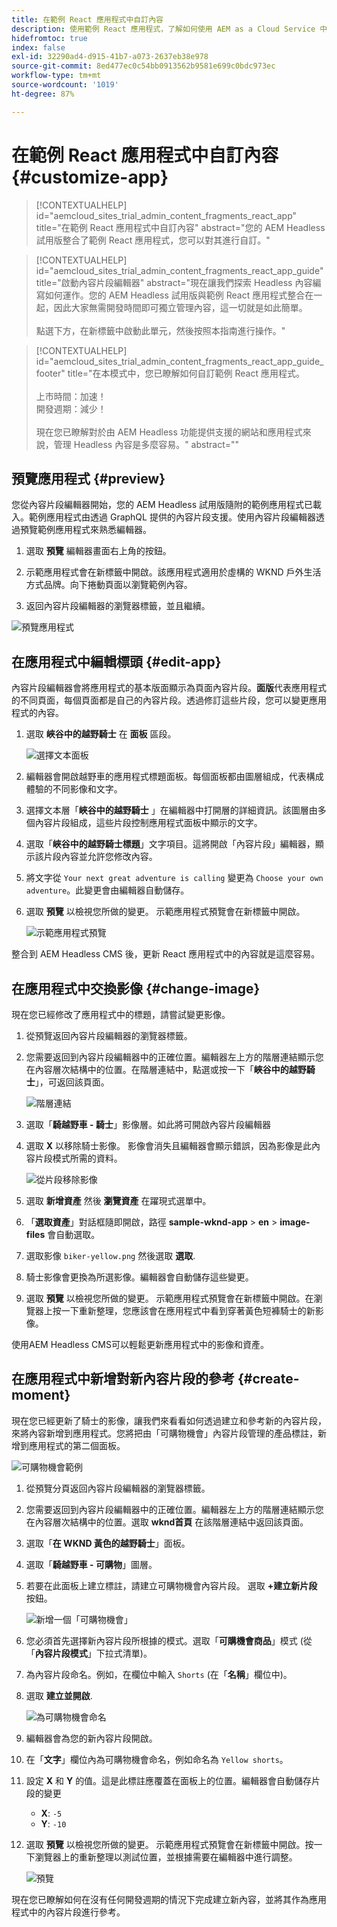 ```yaml
---
title: 在範例 React 應用程式中自訂內容
description: 使用範例 React 應用程式，了解如何使用 AEM as a Cloud Service 中的 Headless 功能集來自訂內容。
hidefromtoc: true
index: false
exl-id: 32290ad4-d915-41b7-a073-2637eb38e978
source-git-commit: 8ed477ec0c54bb0913562b9581e699c0bdc973ec
workflow-type: tm+mt
source-wordcount: '1019'
ht-degree: 87%

---
```



# 在範例 React 應用程式中自訂內容 {#customize-app}

>[!CONTEXTUALHELP]
>id="aemcloud_sites_trial_admin_content_fragments_react_app"
>title="在範例 React 應用程式中自訂內容"
>abstract="您的 AEM Headless 試用版整合了範例 React 應用程式，您可以對其進行自訂。"

>[!CONTEXTUALHELP]
>id="aemcloud_sites_trial_admin_content_fragments_react_app_guide"
>title="啟動內容片段編輯器"
>abstract="現在讓我們探索 Headless 內容編寫如何運作。您的 AEM Headless 試用版與範例 React 應用程式整合在一起，因此大家無需開發時間即可獨立管理內容，這一切就是如此簡單。<br><br>點選下方，在新標籤中啟動此單元，然後按照本指南進行操作。"

>[!CONTEXTUALHELP]
>id="aemcloud_sites_trial_admin_content_fragments_react_app_guide_footer"
>title="在本模式中，您已瞭解如何自訂範例 React 應用程式。<br><br>上市時間：加速！<br>開發週期：減少！<br><br>現在您已瞭解對於由 AEM Headless 功能提供支援的網站和應用程式來說，管理 Headless 內容是多麼容易。"
>abstract=""

## 預覽應用程式 {#preview}

您從內容片段編輯器開始，您的 AEM Headless 試用版隨附的範例應用程式已載入。範例應用程式由透過 GraphQL 提供的內容片段支援。使用內容片段編輯器透過預覽範例應用程式來熟悉編輯器。

1. 選取 **預覽** 編輯器畫面右上角的按鈕。

1. 示範應用程式會在新標籤中開啟。該應用程式適用於虛構的 WKND 戶外生活方式品牌。向下捲動頁面以瀏覽範例內容。

1. 返回內容片段編輯器的瀏覽器標籤，並且繼續。

![預覽應用程式](assets/do-not-localize/preview-app-1.png)

## 在應用程式中編輯標頭 {#edit-app}

內容片段編輯器會將應用程式的基本版面顯示為頁面內容片段。**面版**&#x200B;代表應用程式的不同頁面，每個頁面都是自己的內容片段。透過修訂這些片段，您可以變更應用程式的內容。

1. 選取 **峽谷中的越野騎士** 在 **面板** 區段。

   ![選擇文本面板](assets/do-not-localize/edit-header-1.png)

1. 編輯器會開啟越野車的應用程式標題面板。每個面板都由圖層組成，代表構成體驗的不同影像和文字。

1. 選擇文本層「**峽谷中的越野騎士** 」在編輯器中打開層的詳細資訊。該圖層由多個內容片段組成，這些片段控制應用程式面板中顯示的文字。

1. 選取「**峽谷中的越野騎士標題**」文字項目。這將開啟「內容片段」編輯器，顯示該片段內容並允許您修改內容。

1. 將文字從 `Your next great adventure is calling` 變更為 `Choose your own adventure`。此變更會由編輯器自動儲存。

1. 選取 **預覽** 以檢視您所做的變更。 示範應用程式預覽會在新標籤中開啟。

   ![示範應用程式預覽](assets/do-not-localize/edit-header-5-6.png)

整合到 AEM Headless CMS 後，更新 React 應用程式中的內容就是這麼容易。

## 在應用程式中交換影像 {#change-image}

現在您已經修改了應用程式中的標題，請嘗試變更影像。

1. 從預覽返回內容片段編輯器的瀏覽器標籤。

1. 您需要返回到內容片段編輯器中的正確位置。編輯器左上方的階層連結顯示您在內容層次結構中的位置。在階層連結中，點選或按一下「**峽谷中的越野騎士**」，可返回該頁面。

   ![階層連結](assets/do-not-localize/swap-image-2.png)

1. 選取「**騎越野車 - 騎士**」影像層。如此將可開啟內容片段編輯器

1. 選取 **X** 以移除騎士影像。 影像會消失且編輯器會顯示錯誤，因為影像是此內容片段模式所需的資料。

   ![從片段移除影像](assets/do-not-localize/swap-image-4.png)

1. 選取 **新增資產** 然後 **瀏覽資產** 在躍現式選單中。

1. 「**選取資產**」對話框隨即開啟，路徑 **sample-wknd-app** > **en** > **image-files** 會自動選取。

1. 選取影像 `biker-yellow.png` 然後選取 **選取**.

1. 騎士影像會更換為所選影像。編輯器會自動儲存這些變更。

1. 選取 **預覽** 以檢視您所做的變更。 示範應用程式預覽會在新標籤中開啟。在瀏覽器上按一下重新整理，您應該會在應用程式中看到穿著黃色短褲騎士的新影像。

使用AEM Headless CMS可以輕鬆更新應用程式中的影像和資產。

## 在應用程式中新增對新內容片段的參考 {#create-moment}

現在您已經更新了騎士的影像，讓我們來看看如何透過建立和參考新的內容片段，來將內容新增到應用程式。您將把由「可購物機會」內容片段管理的產品標註，新增到應用程式的第二個面板。

![可購物機會範例](assets/do-not-localize/example-shoppable-moment.png)

1. 從預覽分頁返回內容片段編輯器的瀏覽器標籤。

1. 您需要返回到內容片段編輯器中的正確位置。編輯器左上方的階層連結顯示您在內容層次結構中的位置。選取 **wknd首頁** 在該階層連結中返回該頁面。

1. 選取「**在 WKND 黃色的越野騎士**」面板。

1. 選取「**騎越野車 - 可購物**」圖層。

1. 若要在此面板上建立標註，請建立可購物機會內容片段。 選取 **+建立新片段** 按鈕。

   ![新增一個「可購物機會」](assets/do-not-localize/add-reference-1-5.png)

1. 您必須首先選擇新內容片段所根據的模式。選取「**可購機會商品**」模式 (從「**內容片段模式**」下拉式清單)。

1. 為內容片段命名。例如，在欄位中輸入 `Shorts` (在「**名稱**」欄位中)。

1. 選取 **建立並開啟**.

   ![為可購物機會命名](assets/do-not-localize/add-reference-6-7-8.png)

1. 編輯器會為您的新內容片段開啟。

1. 在「**文字**」欄位內為可購物機會命名，例如命名為 `Yellow shorts`。

1. 設定 **X** 和 **Y** 的值。這是此標註應覆蓋在面板上的位置。編輯器會自動儲存片段的變更

   * **X**: `-5`
   * **Y**: `-10`

1. 選取 **預覽** 以檢視您所做的變更。 示範應用程式預覽會在新標籤中開啟。按一下瀏覽器上的重新整理以測試位置，並根據需要在編輯器中進行調整。

   ![預覽](assets/do-not-localize/add-reference-10-11-12.png)

現在您已瞭解如何在沒有任何開發週期的情況下完成建立新內容，並將其作為應用程式中的內容片段進行參考。
